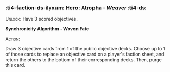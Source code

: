 ### :ti4-faction-ds-ilyxum: **Hero**: Atropha - _Weaver_ :ti4-ds:
<span style="font-variant:small-caps;">Unlock</span>: Have 3 scored objectives.

**Synchronicity Algorithm - Woven Fate**

<span style="font-variant:small-caps;">Action</span>:

Draw 3 objective cards from 1 of the public objective decks.
Choose up to 1 of those cards to replace an objective card on a player's faction sheet, and return the others to the bottom of their corresponding decks. 
Then, purge this card.
